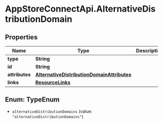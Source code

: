 # AppStoreConnectApi.AlternativeDistributionDomain

## Properties

Name | Type | Description | Notes
------------ | ------------- | ------------- | -------------
**type** | **String** |  | 
**id** | **String** |  | 
**attributes** | [**AlternativeDistributionDomainAttributes**](AlternativeDistributionDomainAttributes.md) |  | [optional] 
**links** | [**ResourceLinks**](ResourceLinks.md) |  | [optional] 



## Enum: TypeEnum


* `alternativeDistributionDomains` (value: `"alternativeDistributionDomains"`)




